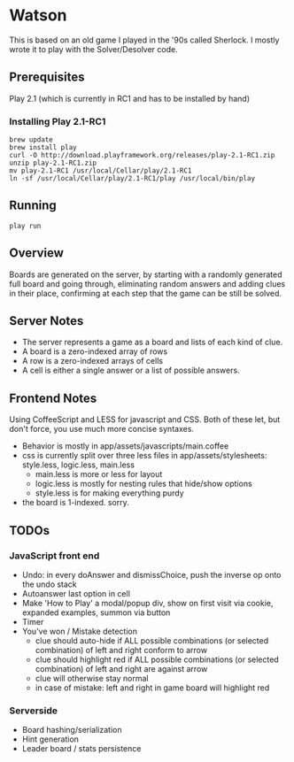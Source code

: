 # Watson

This is based on an old game I played in the '90s called Sherlock. I mostly wrote it to play with the Solver/Desolver code.

## Prerequisites
Play 2.1 (which is currently in RC1 and has to be installed by hand)

### Installing Play 2.1-RC1
    brew update
    brew install play
    curl -O http://download.playframework.org/releases/play-2.1-RC1.zip
    unzip play-2.1-RC1.zip
    mv play-2.1-RC1 /usr/local/Cellar/play/2.1-RC1
    ln -sf /usr/local/Cellar/play/2.1-RC1/play /usr/local/bin/play

## Running
    play run

## Overview
Boards are generated on the server, by starting with a randomly generated full board and going through, eliminating random answers and adding clues in their place, confirming at each step that the game can be still be solved.

## Server Notes
* The server represents a game as a board and lists of each kind of clue.
* A board is a zero-indexed array of rows
* A row is a zero-indexed arrays of cells
* A cell is either a single answer or a list of possible answers.

## Frontend Notes
Using CoffeeScript and LESS for javascript and CSS. Both of these let, but don't force, you use much more concise syntaxes.

* Behavior is mostly in app/assets/javascripts/main.coffee
* css is currently split over three less files in app/assets/stylesheets: style.less, logic.less, main.less
    * main.less is more or less for layout
    * logic.less is mostly for nesting rules that hide/show options
    * style.less is for making everything purdy
* the board is 1-indexed. sorry.

## TODOs
### JavaScript front end 
* Undo: in every doAnswer and dismissChoice, push the inverse op onto the undo stack
* Autoanswer last option in cell
* Make 'How to Play' a modal/popup div, show on first visit via cookie, expanded examples, summon via button
* Timer
* You've won / Mistake detection
    - clue should auto-hide if ALL possible combinations (or selected combination) of left and right conform to arrow
    - clue should highlight red if ALL possible combinations (or selected combination) of left and right are against arrow
    - clue will otherwise stay normal
    - in case of mistake: left and right in game board will highlight red

### Serverside
* Board hashing/serialization
* Hint generation
* Leader board / stats persistence


